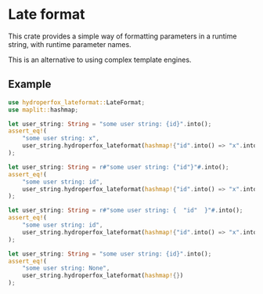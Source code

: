 # Late format

This crate provides a simple way of formatting parameters in a runtime string, with runtime parameter names.

This is an alternative to using complex template engines.

## Example

```rust
use hydroperfox_lateformat::LateFormat;
use maplit::hashmap;

let user_string: String = "some user string: {id}".into();
assert_eq!(
    "some user string: x",
    user_string.hydroperfox_lateformat(hashmap!{"id".into() => "x".into()})
);

let user_string: String = r#"some user string: {"id"}"#.into();
assert_eq!(
    "some user string: id",
    user_string.hydroperfox_lateformat(hashmap!{"id".into() => "x".into()})
);

let user_string: String = r#"some user string: {  "id"  }"#.into();
assert_eq!(
    "some user string: id",
    user_string.hydroperfox_lateformat(hashmap!{"id".into() => "x".into()})
);

let user_string: String = "some user string: {id}".into();
assert_eq!(
    "some user string: None",
    user_string.hydroperfox_lateformat(hashmap!{})
);
```